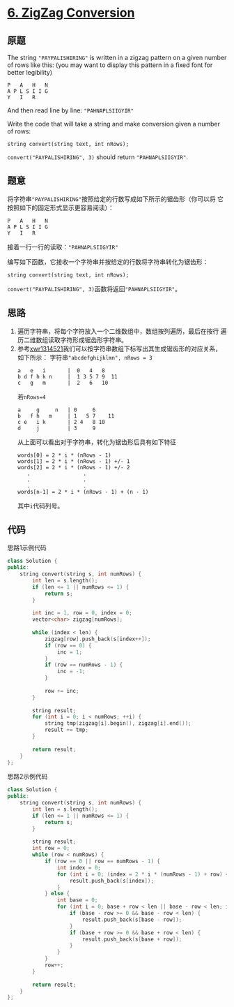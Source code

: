 [6. ZigZag Conversion](https://leetcode.com/problems/zigzag-conversion/)
======================

原题
----

The string `"PAYPALISHIRING"` is written in a zigzag pattern on a
given number of rows like this: (you may want to display this pattern
in a fixed font for better legibility)

```
P   A   H   N
A P L S I I G
Y   I   R
```

And then read line by line: `"PAHNAPLSIIGYIR"`

Write the code that will take a string and make conversion given a number of rows:

```
string convert(string text, int nRows);
```

`convert("PAYPALISHIRING", 3)` should return `"PAHNAPLSIIGYIR"`.

题意
----

将字符串`"PAYPALISHIRING"`按照给定的行数写成如下所示的锯齿形（你可以将
它按照如下的固定形式显示更容易阅读）：

```
P   A   H   N
A P L S I I G
Y   I   R
```

接着一行一行的读取：`"PAHNAPLSIIGYIR"`

编写如下函数，它接收一个字符串并按给定的行数将字符串转化为锯齿形：

```
string convert(string text, int nRows);
```

`convert("PAYPALISHIRING", 3)`函数将返回`"PAHNAPLSIIGYIR"`。

思路
----

1. 遍历字符串，将每个字符放入一个二维数组中，数组按列遍历，最后在按行
   遍历二维数组读取字符形成锯齿形字符串。
2. 参考[xwr1314521][]我们可以按字符串数组下标写出其生成锯齿形的对应关系，如下所示：
   字符串`"abcdefghijklmn", nRows = 3`
   ```
   a   e   i       |  0   4   8
   b d f h k n     |  1 3 5 7 9  11
   c   g   m       |  2   6   10
   ```
   若`nRows=4`
   ```
   a     g     n   | 0     6
   b   f h   m     | 1   5 7    11
   c e   i k       | 2 4   8 10
   d     j         | 3     9
   ```
   从上面可以看出对于字符串，转化为锯齿形后具有如下特征
   ```
   words[0] = 2 * i * (nRows - 1)
   words[1] = 2 * i * (nRows - 1) +/- 1
   words[2] = 2 * i * (nRows - 1) +/- 2
      .                 .
	  .                 .
	  .                 .
   words[n-1] = 2 * i * (nRows - 1) + (n - 1)
   ```
   其中`i`代码列号。
   

代码
----

思路1示例代码
```c++
class Solution {
public:
	string convert(string s, int numRows) {
		int len = s.length();
		if (len <= 1 || numRows <= 1) {
			return s;
		}
		
		int inc = 1, row = 0, index = 0;
		vector<char> zigzag[numRows];
		
		while (index < len) {
			zigzag[row].push_back(s[index++]);
			if (row == 0) {
				inc = 1;
			}
			if (row == numRows - 1) {
				inc = -1;
			}
			
			row += inc;
		}
		
		string result;
		for (int i = 0; i < numRows; ++i) {
			string tmp(zigzag[i].begin(), zigzag[i].end());
			result += tmp; 
		}
		
		return result;
	}
};
```

思路2示例代码
```c++
class Solution {
public:
	string convert(string s, int numRows) {
		int len = s.length();
		if (len <= 1 || numRows <= 1) {
			return s;
		}
		
		string result;
		int row = 0;
		while (row < numRows) {
			if (row == 0 || row == numRows - 1) {
				int index = 0;
				for (int i = 0; (index = 2 * i * (numRows - 1) + row) < len; i++) {
					result.push_back(s[index]);
				}
			} else {
				int base = 0;
				for (int i = 0; base + row < len || base - row < len; i++, base = 2 * i * (numRows - 1)) {
					if (base - row >= 0 && base - row < len) {
						result.push_back(s[base - row]);
					}
					if (base + row >= 0 && base + row < len) {
						result.push_back(s[base + row]);
					}
				}
			}
			row++;
		}
		
		return result;
	}
};
```

[xwr1314521]: https://discuss.leetcode.com/topic/54012/python-solution-o-n-with-picture-to-understand
